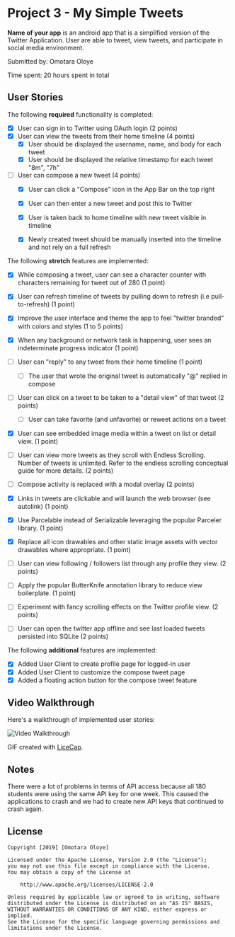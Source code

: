 # Project 3 - My Simple Tweets

**Name of your app** is an android app that is a simplified version of the Twitter Application. User are able to tweet, view tweets, and participate in social media environment.

Submitted by: Omotara Oloye

Time spent: 20 hours spent in total

## User Stories

The following **required** functionality is completed:

* [x] User can sign in to Twitter using OAuth login (2 points)
* [x] User can view the tweets from their home timeline (4 points)
    * [x] User should be displayed the username, name, and body for each tweet
    * [x] User should be displayed the relative timestamp for each tweet "8m", "7h"
* [ ] User can compose a new tweet (4 points)
    * [x] User can click a "Compose" icon in the App Bar on the top right
    * [x] User can then enter a new tweet and post this to Twitter
    * [x] User is taken back to home timeline with new tweet visible in timeline
    * [x] Newly created tweet should be manually inserted into the timeline and not rely on a full refresh


The following **stretch** features are implemented:

* [x] While composing a tweet, user can see a character counter with characters remaining for tweet out of 280 (1 point)
* [x] User can refresh timeline of tweets by pulling down to refresh (i.e pull-to-refresh) (1 point)
* [x] Improve the user interface and theme the app to feel "twitter branded" with colors and styles (1 to 5 points)
* [x] When any background or network task is happening, user sees an indeterminate progress indicator (1 point)
* [ ] User can "reply" to any tweet from their home timeline (1 point)
    * [ ] The user that wrote the original tweet is automatically "@" replied in compose
* [ ] User can click on a tweet to be taken to a "detail view" of that tweet (2 points)
    * [ ] User can take favorite (and unfavorite) or reweet actions on a tweet
* [x] User can see embedded image media within a tweet on list or detail view. (1 point)
* [ ] User can view more tweets as they scroll with Endless Scrolling. Number of tweets is unlimited. Refer to the endless scrolling conceptual guide for more details. (2 points)
* [ ] Compose activity is replaced with a modal overlay (2 points)
* [x] Links in tweets are clickable and will launch the web browser (see autolink) (1 point)
* [x] Use Parcelable instead of Serializable leveraging the popular Parceler library. (1 point)
* [x] Replace all icon drawables and other static image assets with vector drawables where appropriate. (1 point)
* [ ] User can view following / followers list through any profile they view. (2 points)
* [ ] Apply the popular ButterKnife annotation library to reduce view boilerplate. (1 point)
* [ ] Experiment with fancy scrolling effects on the Twitter profile view. (2 points)
* [ ] User can open the twitter app offline and see last loaded tweets persisted into SQLite (2 points)


The following **additional** features are implemented:

* [x] Added User Client to create profile page for logged-in user
* [x] Added User Client to customize the compose tweet page
* [x] Added a floating action button for the compose tweet feature

## Video Walkthrough

Here's a walkthrough of implemented user stories:

<img src='http://i.imgur.com/link/to/your/gif/file.gif' title='Video Walkthrough' width='' alt='Video Walkthrough' />

GIF created with [LiceCap](http://www.cockos.com/licecap/).

## Notes

There were a lot of problems in terms of API access because all 180 students were using the same API key for one week. This caused the applications to crash and we had to create new API keys that continued to crash again.

## License

    Copyright [2019] [Omotara Oloye]

    Licensed under the Apache License, Version 2.0 (the "License");
    you may not use this file except in compliance with the License.
    You may obtain a copy of the License at

        http://www.apache.org/licenses/LICENSE-2.0

    Unless required by applicable law or agreed to in writing, software
    distributed under the License is distributed on an "AS IS" BASIS,
    WITHOUT WARRANTIES OR CONDITIONS OF ANY KIND, either express or implied.
    See the License for the specific language governing permissions and
    limitations under the License.
